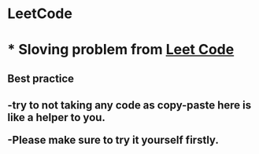 

 <html>
  <head>       
   <h1>  LeetCode <h1/>
     <p>* Sloving problem from <a href="https://leetcode.com/"> Leet Code </a><p/>
     <h2>Best practice<h2/>
       <p> -try to not taking any code as copy-paste here is like a helper to you.</p> 
       <p> -Please make sure to try it yourself firstly.</p>
